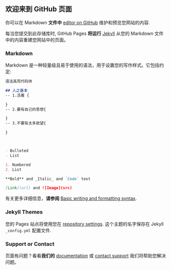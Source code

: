 ## 欢迎来到 GitHub 页面

你可以在 Markdown **文件中** [editor on GitHub](https://github.com/hlxnmk/hlxnmk.github.com/edit/main/index.md) 维护和预览您网站的内容.

每当您提交到此存储库时, GitHub Pages **将运行** [Jekyll](https://jekyllrb.com/)  从您的 Markdown 文件中的内容重建您网站中的页面。

### Markdown

Markdown 是一种轻量级且易于使用的语法，用于设置您的写作样式。它包括约定:

```markdown
语法高亮代码块

## 人之基本
-- 1.活着 {

} 
-- 2.要有自己的思想{

}
-- 3.不要有太多欲望{

}



- Bulleted
- List

1. Numbered
2. List

**Bold** and _Italic_ and `Code` text

[Link](url) and ![Image](src)
```

有关更多详细信息，**请参阅** [Basic writing and formatting syntax](https://docs.github.com/en/github/writing-on-github/getting-started-with-writing-and-formatting-on-github/basic-writing-and-formatting-syntax).

### Jekyll Themes

您的 Pages 站点将使用您在 [repository settings](https://github.com/hlxnmk/hlxnmk.github.com/settings/pages). 这个主题的名字保存在 Jekyll `_config.yml` 配置文件.

### Support or Contact

页面有问题？看看**我们的** [documentation](https://docs.github.com/categories/github-pages-basics/) 或 [contact support](https://support.github.com/contact) 我们将帮助您解决问题。
